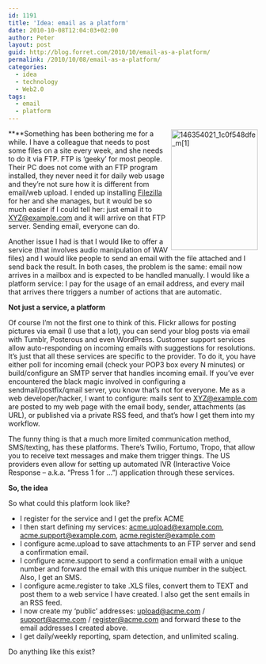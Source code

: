 ```yaml
---
id: 1191
title: 'Idea: email as a platform'
date: 2010-10-08T12:04:03+02:00
author: Peter
layout: post
guid: http://blog.forret.com/2010/10/email-as-a-platform/
permalink: /2010/10/08/email-as-a-platform/
categories:
  - idea
  - technology
  - Web2.0
tags:
  - email
  - platform
---
```

**[<img loading="lazy" style="border-right-width: 0px; margin: 0px 0px 5px 5px; display: inline; border-top-width: 0px; border-bottom-width: 0px; border-left-width: 0px" title="146354021_1c0f548dfe_m[1]" border="0" alt="146354021_1c0f548dfe_m[1]" align="right" src="http://blog2.forret.com/wp-content/uploads/2010/10/146354021_1c0f548dfe_m1_thumb1.jpg" width="175" height="244" />](http://blog2.forret.com/wp-content/uploads/2010/10/146354021_1c0f548dfe_m11.jpg)**Something has been bothering me for a while. I have a colleague that needs to post some files on a site every week, and she needs to do it via FTP. FTP is ‘geeky’ for most people. Their PC does not come with an FTP program installed, they never need it for daily web usage and they’re not sure how it is different from email/web upload. I ended up installing [Filezilla](http://filezilla-project.org/) for her and she manages, but it would be so much easier if I could tell her: just email it to <XYZ@example.com> and it will arrive on that FTP server. Sending email, everyone can do. 

Another issue I had is that I would like to offer a service (that involves audio manipulation of WAV files) and I would like people to send an email with the file attached and I send back the result. In both cases, the problem is the same: email now arrives in a mailbox and is expected to be handled manually. I would like a platform service: I pay for the usage of an email address, and every mail that arrives there triggers a number of actions that are automatic.

**Not just a service, a platform**

Of course I’m not the first one to think of this. Flickr allows for posting pictures via email (I use that a lot), you can send your blog posts via email with Tumblr, Posterous and even WordPress. Customer support services allow auto-responding on incoming emails with suggestions for resolutions. It’s just that all these services are specific to the provider. To do it, you have either poll for incoming email (check your POP3 box every N minutes) or build/configure an SMTP server that handles incoming email. If you’ve ever encountered the black magic involved in configuring a sendmail/postfix/qmail server, you know that’s not for everyone. Me as a web developer/hacker, I want to configure: mails sent to <XYZ@example.com> are posted to my web page with the email body, sender, attachments (as URL), or published via a private RSS feed, and that’s how I get them into my workflow.

The funny thing is that a much more limited communication method, SMS/texting, has these platforms. There’s Twilio, Fortumo, Tropo, that allow you to receive text messages and make them trigger things. The US providers even allow for setting up automated IVR (Interactive Voice Response – a.k.a. “Press 1 for …”) application through these services. 

**So, the idea**

So what could this platform look like?

  * I register for the service and I get the prefix ACME 
  * I then start defining my services: <acme.upload@example.com>, <acme.support@example.com>, <acme.register@example.com> 
  * I configure acme.upload to save attachments to an FTP server and send a confirmation email. 
  * I configure acme.support to send a confirmation email with a unique number and forward the email with this unique number in the subject. Also, I get an SMS. 
  * I configure acme.register to take .XLS files, convert them to TEXT and post them to a web service I have created. I also get the sent emails in an RSS feed. 
  * I now create my ‘public’ addresses: <upload@acme.com> / <support@acme.com> / <register@acme.com> and forward these to the email addresses I created above. 
  * I get daily/weekly reporting, spam detection, and unlimited scaling. </p> </p> </p> 

Do anything like this exist?